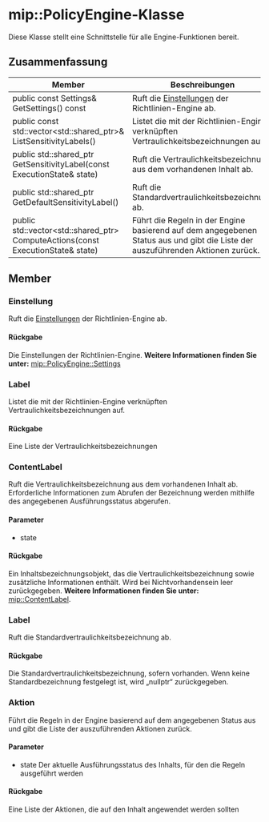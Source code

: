 # <a name="class-mippolicyengine"></a>mip::PolicyEngine-Klasse 
Diese Klasse stellt eine Schnittstelle für alle Engine-Funktionen bereit.
  
## <a name="summary"></a>Zusammenfassung
 Member                        | Beschreibungen                                
--------------------------------|---------------------------------------------
public const Settings& GetSettings() const  |  Ruft die [Einstellungen](#classmip_1_1_policy_engine_1_1_settings) der Richtlinien-Engine ab.
public const std::vector<std::shared_ptr<Label>>& ListSensitivityLabels()  |  Listet die mit der Richtlinien-Engine verknüpften Vertraulichkeitsbezeichnungen auf.
public std::shared_ptr<ContentLabel> GetSensitivityLabel(const ExecutionState& state)  |  Ruft die Vertraulichkeitsbezeichnung aus dem vorhandenen Inhalt ab.
public std::shared_ptr<Label> GetDefaultSensitivityLabel()  |  Ruft die Standardvertraulichkeitsbezeichnung ab.
public std::vector<std::shared_ptr<Action>> ComputeActions(const ExecutionState& state)  |  Führt die Regeln in der Engine basierend auf dem angegebenen Status aus und gibt die Liste der auszuführenden Aktionen zurück.
  
## <a name="members"></a>Member
  
### <a name="settings"></a>Einstellung
Ruft die [Einstellungen](#classmip_1_1_policy_engine_1_1_settings) der Richtlinien-Engine ab.
  
#### <a name="returns"></a>Rückgabe
Die Einstellungen der Richtlinien-Engine. 
**Weitere Informationen finden Sie unter:** [mip::PolicyEngine::Settings](#classmip_1_1_policy_engine_1_1_settings)
  
### <a name="label"></a>Label
Listet die mit der Richtlinien-Engine verknüpften Vertraulichkeitsbezeichnungen auf.
  
#### <a name="returns"></a>Rückgabe
Eine Liste der Vertraulichkeitsbezeichnungen
  
### <a name="contentlabel"></a>ContentLabel
Ruft die Vertraulichkeitsbezeichnung aus dem vorhandenen Inhalt ab.
Erforderliche Informationen zum Abrufen der Bezeichnung werden mithilfe des angegebenen Ausführungsstatus abgerufen. 
  
#### <a name="parameters"></a>Parameter
* state 
  
#### <a name="returns"></a>Rückgabe
Ein Inhaltsbezeichnungsobjekt, das die Vertraulichkeitsbezeichnung sowie zusätzliche Informationen enthält. Wird bei Nichtvorhandensein leer zurückgegeben. 
**Weitere Informationen finden Sie unter:** [mip::ContentLabel](#classmip_1_1_content_label).
  
### <a name="label"></a>Label
Ruft die Standardvertraulichkeitsbezeichnung ab.
  
#### <a name="returns"></a>Rückgabe
Die Standardvertraulichkeitsbezeichnung, sofern vorhanden. Wenn keine Standardbezeichnung festgelegt ist, wird „nullptr“ zurückgegeben.
  
### <a name="action"></a>Aktion
Führt die Regeln in der Engine basierend auf dem angegebenen Status aus und gibt die Liste der auszuführenden Aktionen zurück.
  
#### <a name="parameters"></a>Parameter
* state Der aktuelle Ausführungsstatus des Inhalts, für den die Regeln ausgeführt werden 
  
#### <a name="returns"></a>Rückgabe
Eine Liste der Aktionen, die auf den Inhalt angewendet werden sollten